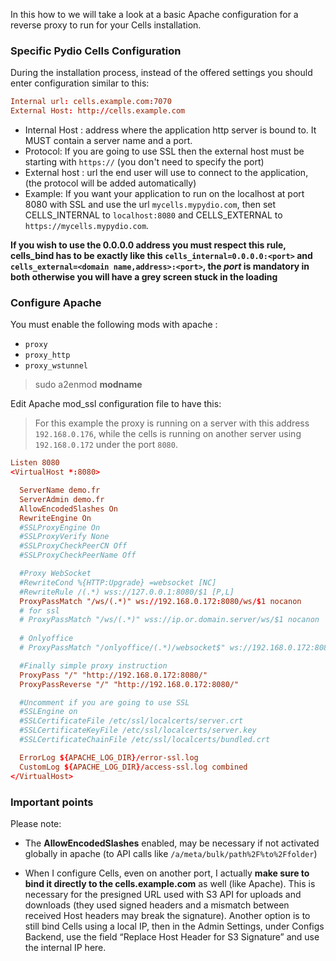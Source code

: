In this how to we will take a look at a basic Apache configuration for a reverse proxy to run for your Cells installation.

### Specific Pydio Cells Configuration

During the installation process, instead of the offered settings you should enter configuration similar to this:

```conf
Internal url: cells.example.com:7070
External Host: http://cells.example.com
```

* Internal Host : address where the application http server is bound to. It MUST contain a server name and a port.
* Protocol: If you are going to use SSL then the external host must be starting with `https://` (you don't need to specify the port)
* External host : url the end user will use to connect to the application, (the protocol will be added automatically)
* Example:
  If you want your application to run on the localhost at port 8080 with SSL and use the url `mycells.mypydio.com`, then set CELLS_INTERNAL to `localhost:8080` and CELLS_EXTERNAL to `https://mycells.mypydio.com`.

**If you wish to use the 0.0.0.0 address you must respect this rule, cells_bind has to be exactly like this `cells_internal=0.0.0.0:<port>` and `cells_external=<domain name,address>:<port>`, the *port* is mandatory in both otherwise you will have a grey screen stuck in the loading**

### Configure Apache

You must enable the following mods with apache :

* `proxy`
* `proxy_http`
* `proxy_wstunnel`

> sudo a2enmod **modname**

Edit Apache mod_ssl configuration file to have this:

> For this example the proxy is running on a server with this address `192.168.0.176`, while the cells is running on another server using `192.168.0.172` under the port `8080`.

```conf
Listen 8080
<VirtualHost *:8080>

  ServerName demo.fr
  ServerAdmin demo.fr
  AllowEncodedSlashes On
  RewriteEngine On
  #SSLProxyEngine On
  #SSLProxyVerify None
  #SSLProxyCheckPeerCN Off
  #SSLProxyCheckPeerName Off

  #Proxy WebSocket
  #RewriteCond %{HTTP:Upgrade} =websocket [NC]
  #RewriteRule /(.*) wss://127.0.0.1:8080/$1 [P,L]
  ProxyPassMatch "/ws/(.*)" ws://192.168.0.172:8080/ws/$1 nocanon
  # for ssl
  # ProxyPassMatch "/ws/(.*)" wss://ip.or.domain.server/ws/$1 nocanon
  
  # Onlyoffice
  # ProxyPassMatch "/onlyoffice/(.*)/websocket$" ws://192.168.0.172:8080/onlyoffice/$1/websocket nocanon

  #Finally simple proxy instruction
  ProxyPass "/" "http://192.168.0.172:8080/"
  ProxyPassReverse "/" "http://192.168.0.172:8080/"

  #Uncomment if you are going to use SSL
  #SSLEngine on
  #SSLCertificateFile /etc/ssl/localcerts/server.crt
  #SSLCertificateKeyFile /etc/ssl/localcerts/server.key
  #SSLCertificateChainFile /etc/ssl/localcerts/bundled.crt

  ErrorLog ${APACHE_LOG_DIR}/error-ssl.log
  CustomLog ${APACHE_LOG_DIR}/access-ssl.log combined
</VirtualHost>
```

### Important points

Please note:

- The **AllowEncodedSlashes** enabled, may be necessary if not activated globally in apache (to API calls like `/a/meta/bulk/path%2F%to%2Ffolder`)

- When I configure Cells, even on another port, I actually **make sure to bind it directly to the cells.example.com** as well (like Apache). This is necessary for the presigned URL used with S3 API for uploads and downloads (they used signed headers and a mismatch between received Host headers may break the signature). Another option is to still bind Cells using a local IP, then in the Admin Settings, under Configs Backend, use the field “Replace Host Header for S3 Signature” and use the internal IP here.